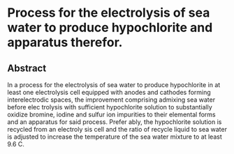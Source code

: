 # Process for the electrolysis of sea water to produce hypochlorite and apparatus therefor.

## Abstract
In a process for the electrolysis of sea water to produce hypochlorite in at least one electrolysis cell equipped with anodes and cathodes forming interelectrodic spaces, the improvement comprising admixing sea water before elec trolysis with sufficient hypochlorite solution to substantially oxidize bromine, iodine and sulfur ion impurities to their elemental forms and an apparatus for said process. Prefer ably, the hypochlorite solution is recycled from an electroly sis cell and the ratio of recycle liquid to sea water is adjusted to increase the temperature of the sea water mixture to at least 9.6 C.